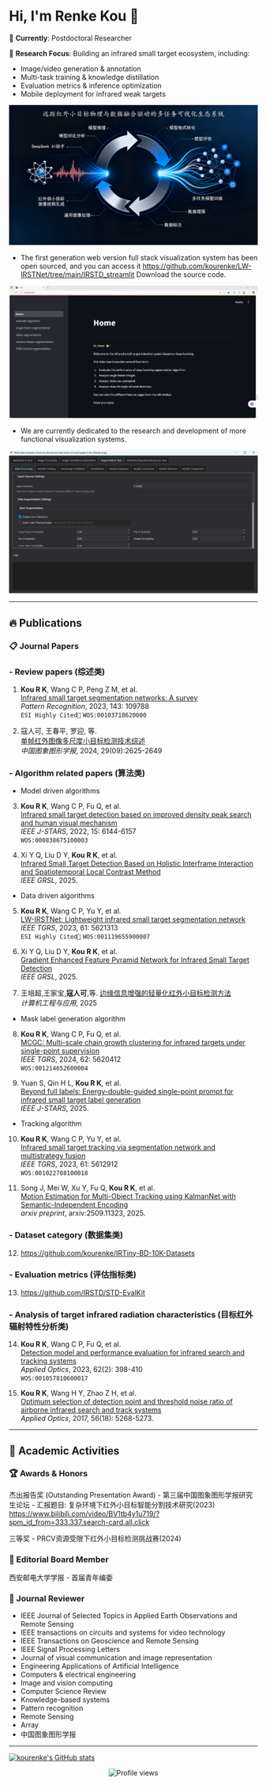  # Hi, I'm Renke Kou 👋

🌱 **Currently**: Postdoctoral Researcher 

🔭 **Research Focus**: Building an infrared small target ecosystem, including:  

- Image/video generation & annotation  
- Multi-task training & knowledge distillation  
- Evaluation metrics & inference optimization  
- Mobile deployment for infrared weak targets
  
![fig1](./生成融合生态系统.png)

- The first generation web version full stack visualization system has been open sourced, and you can access it https://github.com/kourenke/LW-IRSTNet/tree/main/IRSTD_streamlit Download the source code.

![fig2](./streamlit_main.png)


- We are currently dedicated to the research and development of more functional visualization systems.

![fig3](./PyQt5_main.png)

---

## 🔥 Publications 
### 📋 Journal Papers

### - Review papers (综述类)

1. **Kou R K**, Wang C P, Peng Z M, et al.  
   [Infrared small target segmentation networks: A survey](https://doi.org/10.1016/j.patcog.2023.109788)  
   *Pattern Recognition*, 2023, 143: 109788  
   `ESI Highly Cited👑` `WOS:00103718620000`

2. 寇人可, 王春平, 罗迎, 等.  
   [单帧红外图像多尺度小目标检测技术综述](https://doi.org/10.11834/jig.230788)  
   *中国图象图形学报*, 2024, 29(09):2625-2649

### - Algorithm related papers (算法类)

- Model driven algorithms
  
3. **Kou R K**, Wang C P, Fu Q, et al.  
   [Infrared small target detection based on improved density peak search and human visual mechanism](https://doi.org/10.1109/JSTARS.2022.3193884)  
   *IEEE J-STARS*, 2022, 15: 6144-6157  
   `WOS:000838675100003`

4. Xi Y Q, Liu D Y, **Kou R K**, et al.  
   [Infrared Small Target Detection Based on Holistic Interframe Interaction and Spatiotemporal Local Contrast Method](https://doi.org/10.1109/LGRS.2025.3600996)  
   *IEEE GRSL*, 2025.

- Data driven algorithms

5. **Kou R K**, Wang C P, Yu Y, et al.  
   [LW-IRSTNet: Lightweight infrared small target segmentation network](https://doi.org/10.1109/TGRS.2023.3314586)  
   *IEEE TGRS*, 2023, 61: 5621313  
   `ESI Highly Cited👑` `WOS:001119655900007`

6. Xi Y Q, Liu D Y, **Kou R K**, et al.  
   [Gradient Enhanced Feature Pyramid Network for Infrared Small Target Detection](https://doi.org/10.1109/LGRS.2025.3546569)  
   *IEEE GRSL*, 2025.

7. 王培超,王家宝,**寇人可**,等.
   [边缘信息增强的轻量化红外小目标检测方法](https://link.cnki.net/urlid/11.2127.tp.20250331.1233.013)  
   *计算机工程与应用*, 2025
   
- Mask label generation algorithm
  
8. **Kou R K**, Wang C P, Fu Q, et al.  
   [MCGC: Multi-scale chain growth clustering for infrared targets under single-point supervision](https://doi.org/10.1109/TGRS.2024.3390756)  
   *IEEE TGRS*, 2024, 62: 5620412  
   `WOS:001214652600004`

9. Yuan S, Qin H L, **Kou R K**, et al.  
   [Beyond full labels: Energy-double-guided single-point prompt for infrared small target label generation](https://doi.org/10.1109/JSTARS.2025.3545014)  
   *IEEE J-STARS*, 2025.

- Tracking algorithm

10. **Kou R K**, Wang C P, Yu Y, et al.  
   [Infrared small target tracking via segmentation network and multistrategy fusion](https://doi.org/10.1109/TGRS.2023.3286836)    
   *IEEE TGRS*, 2023, 61: 5612912  
   `WOS:001022708100018`

11. Song J, Mei W, Xu Y, Fu Q, **Kou R K**, et al.  
   [Motion Estimation for Multi-Object Tracking using KalmanNet with Semantic-Independent Encoding](https://arxiv.org/pdf/2509.11323)  
   *arxiv preprint*, arxiv:2509.11323, 2025.

### - Dataset category (数据集类)

12. https://github.com/kourenke/IRTiny-BD-10K-Datasets

### - Evaluation metrics (评估指标类)

13. https://github.com/IRSTD/STD-EvalKit

### - Analysis of target infrared radiation characteristics (目标红外辐射特性分析类)

14. **Kou R K**, Wang C P, Fu Q, et al.  
   [Detection model and performance evaluation for infrared search and tracking systems](https://doi.org/10.1364/AO.469807)  
   *Applied Optics*, 2023, 62(2): 398-410  
   `WOS:001057810600017`

15. **Kou R K**, Wang H Y, Zhao Z H, et al.  
   [Optimum selection of detection point and threshold noise ratio of airborne infrared search and track systems](https://doi.org/10.1364/AO.56.005268)  
   *Applied Optics*, 2017, 56(18): 5268-5273.
   
---

## 👯 Academic Activities

### 🏆 Awards & Honors

​​杰出报告奖 (Outstanding Presentation Award)​​ - 第三届中国图象图形学报研究生论坛 - 汇报题目: 复杂环境下红外小目标智能分割技术研究(2023)
https://www.bilibili.com/video/BV1tb4y1u719/?spm_id_from=333.337.search-card.all.click

三等奖 - PRCV资源受限下红外小目标检测挑战赛(2024)
### 📘 Editorial Board Member

西安邮电大学学报 - 首届青年编委

### 📝 Journal Reviewer

- IEEE Journal of Selected Topics in Applied Earth Observations and Remote Sensing
- IEEE transactions on circuits and systems for video technology
- IEEE Transactions on Geoscience and Remote Sensing
- IEEE Signal Processing Letters
- Journal of visual communication and image representation
- Engineering Applications of Artificial Intelligence
- Computers & electrical engineering
- Image and vision computing
- Computer Science Review
- Knowledge-based systems
- Pattern recognition
- Remote Sensing
- Array
- 中国图象图形学报

---

[![kourenke's GitHub stats](https://github-readme-stats.vercel.app/api?username=kourenke)](https://github.com/kourenke/github-readme-stats)

<p align="center">
  <img src="https://komarev.com/ghpvc/?username=yourusername&label=Profile%20Views&color=blue" alt="Profile views"/>
</p>
